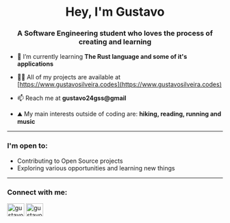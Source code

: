 <h1 align="center">Hey, I'm Gustavo</h1>
<h3 align="center">A Software Engineering student who loves the process of creating and learning</h3>

- 🌱 I’m currently learning **The Rust language and some of it's applications**

- 👨‍💻 All of my projects are available at [https://www.gustavosilveira.codes](https://www.gustavosilveira.codes)

- 📫 Reach me at **gustavo24gss@gmail**

- ⛰️ My main interests outside of coding are: **hiking, reading, running and music**

---

### I'm open to:
- Contributing to Open Source projects 
- Exploring various opportunities and learning new things
  
---

<h3 align="left">Connect with me:</h3>
<p align="left">
<a href="https://linkedin.com/in/gustavosilveirass" target="blank"><img align="center" src="https://raw.githubusercontent.com/rahuldkjain/github-profile-readme-generator/master/src/images/icons/Social/linked-in-alt.svg" alt="gustavosilveirass" height="30" width="40" /></a>
<a href="https://instagram.com/gustavosilveirass" target="blank"><img align="center" src="https://raw.githubusercontent.com/rahuldkjain/github-profile-readme-generator/master/src/images/icons/Social/instagram.svg" alt="gustavosilveirass" height="30" width="40" /></a>
</p>

